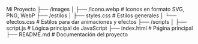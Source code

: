 Mi Proyecto
├── /images
│   ├── /icono.webp        # Iconos en formato SVG, PNG, WebP
├── /estilos
│   ├── styles.css     # Estilos generales
│   └── efectos.css # Estilos para dar animaciones y efectos
├── /scripts
│   ├── script.js        # Lógica principal de JavaScript
├── index.html        # Página principal
├── README.md         # Documentación del proyecto

